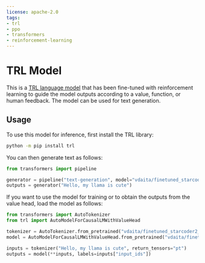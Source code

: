 ```yaml
---
license: apache-2.0
tags:
- trl
- ppo
- transformers
- reinforcement-learning
---
```


# TRL Model

This is a [TRL language model](https://github.com/huggingface/trl) that has been fine-tuned with reinforcement learning to
 guide the model outputs according to a value, function, or human feedback. The model can be used for text generation.

## Usage

To use this model for inference, first install the TRL library:

```bash
python -m pip install trl
```

You can then generate text as follows:

```python
from transformers import pipeline

generator = pipeline("text-generation", model="vdaita/finetuned_starcoder2_rlstep_200")
outputs = generator("Hello, my llama is cute")
```

If you want to use the model for training or to obtain the outputs from the value head, load the model as follows:

```python
from transformers import AutoTokenizer
from trl import AutoModelForCausalLMWithValueHead

tokenizer = AutoTokenizer.from_pretrained("vdaita/finetuned_starcoder2_rlstep_200")
model = AutoModelForCausalLMWithValueHead.from_pretrained("vdaita/finetuned_starcoder2_rlstep_200")

inputs = tokenizer("Hello, my llama is cute", return_tensors="pt")
outputs = model(**inputs, labels=inputs["input_ids"])
```
